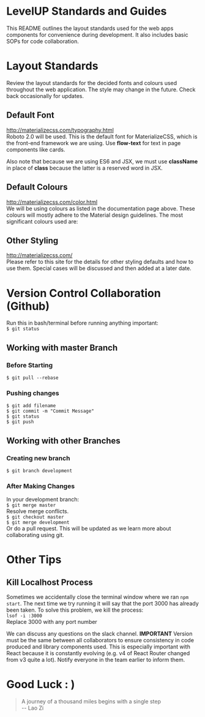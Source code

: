 # **LevelUP Standards and Guides**<br/>
This README outlines the layout standards used for the web apps components for convenience during development. It also includes basic SOPs for code collaboration.

# **Layout Standards**<br/>
Review the layout standards for the decided fonts and colours used throughout the web application. The style may change in the future. Check back occasionally for updates.

## Default Font<br/>
http://materializecss.com/typography.html<br/>
Roboto 2.0 will be used. This is the default font for MaterializeCSS, which is the front-end framework we are using. Use **flow-text** for text in page components like cards.

Also note that because we are using ES6 and JSX, we must use **className** in place of **class** because the latter is a reserved word in JSX.

## Default Colours
http://materializecss.com/color.html<br/>
We will be using colours as listed in the documentation page above. These colours will mostly adhere to the Material design guidelines. The most significant colours used are:

## Other Styling
http://materializecss.com/<br/>
Please refer to this site for the details for other styling defaults and how to use them. Special cases will be discussed and then added at a later date.

# **Version Control Collaboration (Github)**<br/>
Run this in bash/terminal before running anything important:<br/>
`$ git status`

## Working with **master** Branch

### Before Starting <br/>
`$ git pull --rebase`

### Pushing changes
`$ git add filename`<br/>
`$ git commit -m "Commit Message"`<br/>
`$ git status`<br/>
`$ git push`<br/>

## Working with other Branches
### Creating new branch
`$ git branch development`

### After Making Changes
In your development branch: <br/>
`$ git merge master` <br/>
Resolve merge conflicts. <br/>
`$ git checkout master`<br/>
`$ git merge development` <br/>
Or do a pull request. This will be updated as we learn more about collaborating using git.

# **Other Tips**
## Kill Localhost Process
Sometimes we accidentally close the terminal window where we ran `npm start`. The next time we try running it will say that the port 3000 has already been taken. To solve this problem, we kill the process:<br/>
`lsof -i :3000`<br/>
Replace 3000 with any port number

We can discuss any questions on the slack channel.
**IMPORTANT** Version must be the same between all collaborators to ensure consistency in code produced and library components used. This is especially important with React because it is constantly evolving (e.g. v4 of React Router changed from v3 quite a lot). Notify everyone in the team earlier to inform them.

# **Good Luck : )**
> A journey of a thousand miles begins with a single step
<br/>-- Lao Zi
